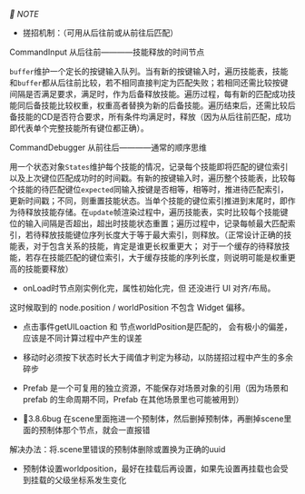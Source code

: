 *📒 NOTE*

- 搓招机制：（可用从后往前或从前往后匹配）

CommandInput 从后往前————技能释放的时间节点

`buffer`维护一个定长的按键输入队列。当有新的按键输入时，遍历技能表，技能和`buffer`都从后往前比较，若不相同直接判定为匹配失败；若相同还需比较按键间隔是否满足要求，满足时，作为后备释放技能。遍历过程，每有新的匹配成功技能同后备技能比较权重，权重高者替换为新的后备技能。遍历结束后，还需比较后备技能的CD是否符合要求，所有条件均满足时，释放（因为从后往前匹配，成功即代表单个完整技能所有键位都正确）。

CommandDebugger 从前往后————通常的顺序思维

用一个状态对象`States`维护每个技能的情况，记录每个技能即将匹配的键位索引以及上次键位匹配成功时的时间戳。有新的按键输入时，遍历整个技能表，比较每个技能的待匹配键位`expected`同输入按键是否相等，相等时，推进待匹配索引，更新时间戳；不同，则重置技能状态。当单个技能的键位索引推进到末尾时，即作为待释放技能存储。在`update`帧渲染过程中，遍历技能表，实时比较每个技能键位的输入间隔是否超出，超出时技能状态重置；遍历过程中，记录每帧最大匹配索引，若待释放技能键位序列长度大于等于最大索引，则释放。（正常设计正确的技能表，对于包含关系的技能，肯定是谁更长权重更大； 对于一个缓存的待释放技能，若存在技能匹配的键位索引，大于缓存技能的序列长度，则说明可能是权重更高的技能要释放）

- onLoad时节点刚实例化完，属性初始化完，但 还没进行 UI 对齐/布局。

这时候取到的 node.position / worldPosition 不包含 Widget 偏移。

- 点击事件getUILoaction 和 节点worldPosition是匹配的， 会有极小的偏差，应该是不同计算过程中产生的误差

- 移动时必须按下状态时长大于阈值才判定为移动，以防搓招过程中产生的多余碎步

- Prefab 是一个可复用的独立资源，不能保存对场景对象的引用（因为场景和 prefab 的生命周期不同，Prefab 在其他场景里也可能被用到）

- 🐞3.8.6bug 在scene里面拖进一个预制体，然后删掉预制体，再删掉scene里面的预制体那个节点，就会一直报错

解决办法：将.scene里错误的预制体删除或置换为正确的uuid

- 预制体设置worldposition，最好在挂载后再设置，如果先设置再挂载也会受到挂载的父级坐标系发生变化